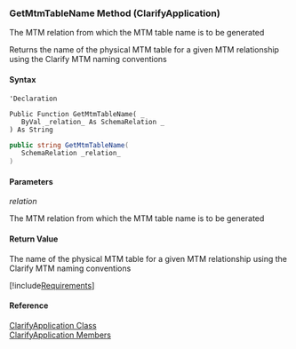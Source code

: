 ﻿### GetMtmTableName Method (ClarifyApplication)

The MTM relation from which the MTM table name is to be generated

Returns the name of the physical MTM table for a given MTM relationship using the Clarify MTM naming conventions

#### Syntax

```vbnet
'Declaration

Public Function GetMtmTableName( _
   ByVal _relation_ As SchemaRelation _
) As String
```

```csharp
public string GetMtmTableName( 
   SchemaRelation _relation_
)
```

#### Parameters

_relation_

The MTM relation from which the MTM table name is to be generated

#### Return Value

The name of the physical MTM table for a given MTM relationship using the Clarify MTM naming conventions

[!include[Requirements](../partials/requirements.md)]

#### Reference

[ClarifyApplication Class](fcSDK~FChoice.Foundation.Clarify.ClarifyApplication.md)  
[ClarifyApplication Members](fcSDK~FChoice.Foundation.Clarify.ClarifyApplication_members.md)
